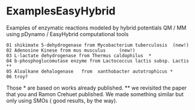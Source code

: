 # ExamplesEasyHybrid
Examples of enzymatic reactions modeled by hybrid potentials QM / MM using pDynamo / EasyHybrid computational tools

	01 shikimate 5-dehydrogenase from Mycobacterium tuberculosis  (new!)
	02 Adenosine Kinese from mus musculus     (new!)
	03 L-lactate dehydrogenase from Thermus caldophilus  *
	04 b-phosphoglucomutase enzyme from Lactococcus lactis subsp. Lactis **
	05 Aloalkane dehalogenase   from  xanthobacter autotrophicus *
	06 troy?

Those * are based on works already published.
** we  revisited the paper that you and Ramon Crehuet published. We made something similar but only using SMOs ( good results, by the way).
